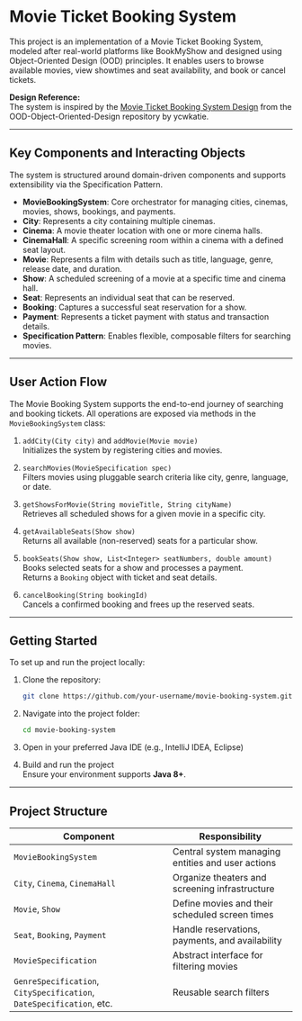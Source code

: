 
# Movie Ticket Booking System

This project is an implementation of a Movie Ticket Booking System, modeled after real-world platforms like BookMyShow and designed using Object-Oriented Design (OOD) principles. It enables users to browse available movies, view showtimes and seat availability, and book or cancel tickets.

**Design Reference:**  
The system is inspired by the [Movie Ticket Booking System Design](https://github.com/ycwkatie/OOD-Object-Oriented-Design/blob/main/ood/movie_ticket.md) from the OOD-Object-Oriented-Design repository by ycwkatie.

---

## Key Components and Interacting Objects

The system is structured around domain-driven components and supports extensibility via the Specification Pattern.

- **MovieBookingSystem**: Core orchestrator for managing cities, cinemas, movies, shows, bookings, and payments.
- **City**: Represents a city containing multiple cinemas.
- **Cinema**: A movie theater location with one or more cinema halls.
- **CinemaHall**: A specific screening room within a cinema with a defined seat layout.
- **Movie**: Represents a film with details such as title, language, genre, release date, and duration.
- **Show**: A scheduled screening of a movie at a specific time and cinema hall.
- **Seat**: Represents an individual seat that can be reserved.
- **Booking**: Captures a successful seat reservation for a show.
- **Payment**: Represents a ticket payment with status and transaction details.
- **Specification Pattern**: Enables flexible, composable filters for searching movies.

---

## User Action Flow

The Movie Booking System supports the end-to-end journey of searching and booking tickets. All operations are exposed via methods in the `MovieBookingSystem` class:

1. `addCity(City city)` and `addMovie(Movie movie)`  
   Initializes the system by registering cities and movies.

2. `searchMovies(MovieSpecification spec)`  
   Filters movies using pluggable search criteria like city, genre, language, or date.

3. `getShowsForMovie(String movieTitle, String cityName)`  
   Retrieves all scheduled shows for a given movie in a specific city.

4. `getAvailableSeats(Show show)`  
   Returns all available (non-reserved) seats for a particular show.

5. `bookSeats(Show show, List<Integer> seatNumbers, double amount)`  
   Books selected seats for a show and processes a payment.  
   Returns a `Booking` object with ticket and seat details.

6. `cancelBooking(String bookingId)`  
   Cancels a confirmed booking and frees up the reserved seats.

---

## Getting Started

To set up and run the project locally:

1. Clone the repository:
   ```bash
   git clone https://github.com/your-username/movie-booking-system.git
   ```

2. Navigate into the project folder:
   ```bash
   cd movie-booking-system
   ```

3. Open in your preferred Java IDE (e.g., IntelliJ IDEA, Eclipse)

4. Build and run the project  
   Ensure your environment supports **Java 8+**.

---

## Project Structure

| Component                     | Responsibility                                                   |
|------------------------------|-------------------------------------------------------------------|
| `MovieBookingSystem`         | Central system managing entities and user actions                |
| `City`, `Cinema`, `CinemaHall` | Organize theaters and screening infrastructure                 |
| `Movie`, `Show`              | Define movies and their scheduled screen times                   |
| `Seat`, `Booking`, `Payment`| Handle reservations, payments, and availability                  |
| `MovieSpecification`         | Abstract interface for filtering movies                         |
| `GenreSpecification`, `CitySpecification`, `DateSpecification`, etc. | Reusable search filters  |


